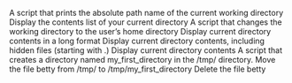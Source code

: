 A script that prints the absolute path name of the current working directory
Display the contents list of your current directory
A script that changes the working directory to the user’s home directory
Display current directory contents in a long format
Display current directory contents, including hidden files (starting with .)
Display current directory contents
A script that creates a directory named my_first_directory in the /tmp/ directory.
Move the file betty from /tmp/ to /tmp/my_first_directory
Delete the file betty 
